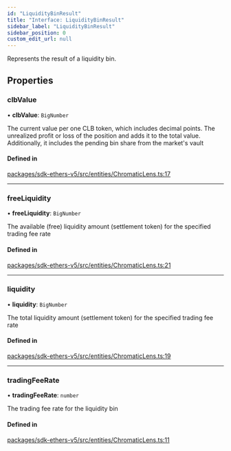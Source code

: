 ```yaml
---
id: "LiquidityBinResult"
title: "Interface: LiquidityBinResult"
sidebar_label: "LiquidityBinResult"
sidebar_position: 0
custom_edit_url: null
---
```


Represents the result of a liquidity bin.

## Properties

### clbValue

• **clbValue**: `BigNumber`

The current value per one CLB token, which includes decimal points.
The unrealized profit or loss of the position and adds it to the total value.
Additionally, it includes the pending bin share from the market's vault

#### Defined in

[packages/sdk-ethers-v5/src/entities/ChromaticLens.ts:17](https://github.com/chromatic-protocol/sdk/blob/28b8987/packages/sdk-ethers-v5/src/entities/ChromaticLens.ts#L17)

___

### freeLiquidity

• **freeLiquidity**: `BigNumber`

The available (free) liquidity amount (settlement token) for the specified trading fee rate

#### Defined in

[packages/sdk-ethers-v5/src/entities/ChromaticLens.ts:21](https://github.com/chromatic-protocol/sdk/blob/28b8987/packages/sdk-ethers-v5/src/entities/ChromaticLens.ts#L21)

___

### liquidity

• **liquidity**: `BigNumber`

The total liquidity amount (settlement token) for the specified trading fee rate

#### Defined in

[packages/sdk-ethers-v5/src/entities/ChromaticLens.ts:19](https://github.com/chromatic-protocol/sdk/blob/28b8987/packages/sdk-ethers-v5/src/entities/ChromaticLens.ts#L19)

___

### tradingFeeRate

• **tradingFeeRate**: `number`

The trading fee rate for the liquidity bin

#### Defined in

[packages/sdk-ethers-v5/src/entities/ChromaticLens.ts:11](https://github.com/chromatic-protocol/sdk/blob/28b8987/packages/sdk-ethers-v5/src/entities/ChromaticLens.ts#L11)
